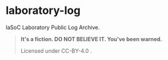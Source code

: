 # laboratory-log
IaSoC Laboratory Public Log Archive.

> **It's a fiction. DO NOT BELIEVE IT. You've been warned.**
>
> Licensed under CC-BY-4.0 .
